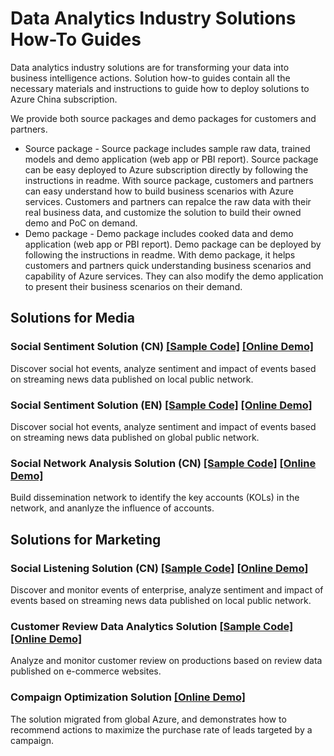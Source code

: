 # Data Analytics Industry Solutions How-To Guides
Data analytics industry solutions are for transforming your data into business intelligence actions. Solution how-to guides contain all the necessary materials and instructions to guide how to deploy solutions to Azure China subscription.

We provide both source packages and demo packages for customers and partners.
* Source package - Source package includes sample raw data, trained models and demo application (web app or PBI report). Source package can be easy deployed to Azure subscription directly by following the instructions in readme. With source package, customers and partners can easy understand how to build business scenarios with Azure services. Customers and partners can repalce the raw data with their real business data, and customize the solution to build their owned demo and PoC on demand.
* Demo package - Demo package includes cooked data and demo application (web app or PBI report). Demo package can be deployed by following the instructions in readme. With demo package, it helps customers and partners quick understanding business scenarios and capability of Azure services. They can also modify the demo application to present their business scenarios on their demand.


## Solutions for Media
### Social Sentiment Solution (CN) [[Sample Code]](./Media/SentimentCN) [[Online Demo]](https://msit.powerbi.com/view?r=eyJrIjoiOTJkZDYyYzgtZjQwYS00ZTkxLWFhMDAtMWQyNGQ0MjhjZTZjIiwidCI6IjcyZjk4OGJmLTg2ZjEtNDFhZi05MWFiLTJkN2NkMDExZGI0NyIsImMiOjV9)
Discover social hot events, analyze sentiment and impact of events based on streaming news data published on local public network.

### Social Sentiment Solution (EN) [[Sample Code]](./Media/SentimentEN) [[Online Demo]](https://msit.powerbi.com/view?r=eyJrIjoiYmExZGMxMjUtN2MxZi00MzczLWIwOTEtNWRkMWM5ZmQ0YjIwIiwidCI6IjcyZjk4OGJmLTg2ZjEtNDFhZi05MWFiLTJkN2NkMDExZGI0NyIsImMiOjV9)
Discover social hot events, analyze sentiment and impact of events based on streaming news data published on global public network.

### Social Network Analysis Solution (CN) [[Sample Code]](./Media/SnaCN) [[Online Demo]](https://msit.powerbi.com/view?r=eyJrIjoiZmU0ZWQ0ZDMtN2ExNC00MmMxLWEyNGYtZTI5ZmRhMTUzNjViIiwidCI6IjcyZjk4OGJmLTg2ZjEtNDFhZi05MWFiLTJkN2NkMDExZGI0NyIsImMiOjV9)
Build dissemination network to identify the key accounts (KOLs) in the network, and ananlyze the influence of accounts. 

## Solutions for Marketing
### Social Listening Solution (CN) [[Sample Code]](./Marketing/ListeningCN) [[Online Demo]](http://wssocialsenti348668531.chinacloudsites.cn/)
Discover and monitor events of enterprise, analyze sentiment and impact of events based on streaming news data published on local public network.

### Customer Review Data Analytics Solution [[Sample Code]](./Marketing/CRDAnalytics) [[Online Demo]](https://msit.powerbi.com/view?r=eyJrIjoiNGJiMmFhMjMtNzE0OC00MjM1LThiOTgtYjFhOWIzY2ZlZmU2IiwidCI6IjcyZjk4OGJmLTg2ZjEtNDFhZi05MWFiLTJkN2NkMDExZGI0NyIsImMiOjV9)
Analyze and monitor customer review on productions based on review data published on e-commerce websites.

### Compaign Optimization Solution [[Online Demo]](https://msit.powerbi.com/view?r=eyJrIjoiN2ZmMTE0MWMtNjkyYi00YTc4LTlkNzUtNzdkZDYyOTVjZGM3IiwidCI6IjcyZjk4OGJmLTg2ZjEtNDFhZi05MWFiLTJkN2NkMDExZGI0NyIsImMiOjV9)
The solution migrated from global Azure, and demonstrates how to recommend actions to maximize the purchase rate of leads targeted by a campaign. 